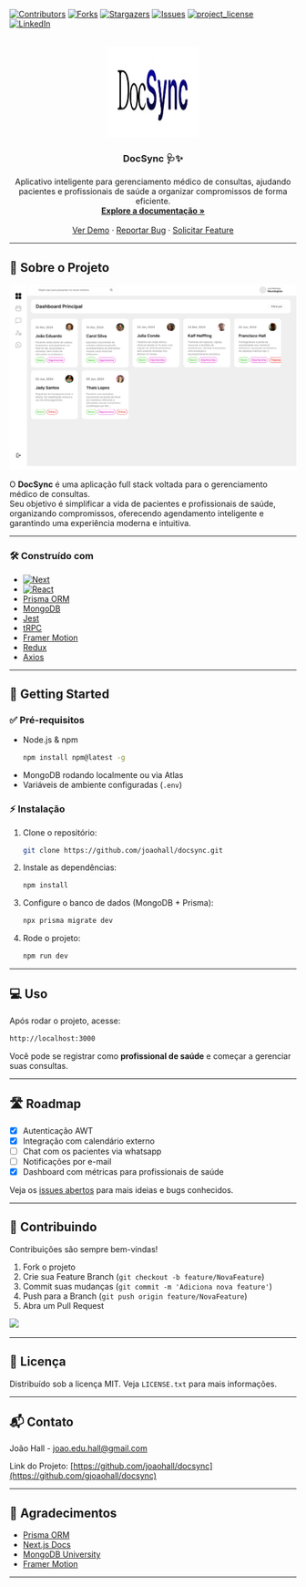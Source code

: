<!-- PROJECT SHIELDS -->
[![Contributors][contributors-shield]][contributors-url]
[![Forks][forks-shield]][forks-url]
[![Stargazers][stars-shield]][stars-url]
[![Issues][issues-shield]][issues-url]
[![project_license][license-shield]][license-url]
[![LinkedIn][linkedin-shield]][linkedin-url]

<!-- PROJECT LOGO -->
<br />
<div align="center">
  <a href="https://github.com/joaohall/docsync">
    <img src="images/logo.jpeg" alt="Logo" width="160" height="160">
  </a>

<h3 align="center">DocSync 🩺✨</h3>

  <p align="center">
    Aplicativo inteligente para gerenciamento médico de consultas, ajudando pacientes e profissionais de saúde a organizar compromissos de forma eficiente.
    <br />
    <a href="https://github.com/joaohall/docsync"><strong>Explore a documentação »</strong></a>
    <br />
    <br />
    <a href="https://github.com/joaohall/docsync">Ver Demo</a>
    &middot;
    <a href="https://github.com/joaohall/docsync/issues/new?labels=bug&template=bug-report---.md">Reportar Bug</a>
    &middot;
    <a href="https://github.com/joaohall/docsync/issues/new?labels=enhancement&template=feature-request---.md">Solicitar Feature</a>
  </p>
</div>

---

## 📖 Sobre o Projeto

[![Product Name Screen Shot][product-screenshot]](https://example.com)

O **DocSync** é uma aplicação full stack voltada para o gerenciamento médico de consultas.  
Seu objetivo é simplificar a vida de pacientes e profissionais de saúde, organizando compromissos, oferecendo agendamento inteligente e garantindo uma experiência moderna e intuitiva.

---

### 🛠️ Construído com

* [![Next][Next.js]][Next-url]
* [![React][React.js]][React-url]
* [Prisma ORM](https://www.prisma.io/)
* [MongoDB](https://www.mongodb.com/)
* [Jest](https://jestjs.io/)
* [tRPC](https://trpc.io/)
* [Framer Motion](https://www.framer.com/motion/)
* [Redux](https://redux.js.org/)
* [Axios](https://axios-http.com/)

---

## 🚀 Getting Started

### ✅ Pré-requisitos

* Node.js & npm
  ```sh
  npm install npm@latest -g
  ```
* MongoDB rodando localmente ou via Atlas  
* Variáveis de ambiente configuradas (`.env`)

### ⚡ Instalação

1. Clone o repositório:
   ```sh
   git clone https://github.com/joaohall/docsync.git
   ```
2. Instale as dependências:
   ```sh
   npm install
   ```
3. Configure o banco de dados (MongoDB + Prisma):
   ```sh
   npx prisma migrate dev
   ```
4. Rode o projeto:
   ```sh
   npm run dev
   ```

---

## 💻 Uso

Após rodar o projeto, acesse:

```sh
http://localhost:3000
```

Você pode se registrar como  **profissional de saúde** e começar a gerenciar suas consultas.

---

## 🛣️ Roadmap

- [X] Autenticação AWT
- [X] Integração com calendário externo
- [ ] Chat com os pacientes via whatsapp
- [ ] Notificações por e-mail
- [X] Dashboard com métricas para profissionais de saúde

Veja os [issues abertos](https://github.com/joaohall/docsync/issues) para mais ideias e bugs conhecidos.

---

## 🤝 Contribuindo

Contribuições são sempre bem-vindas!  

1. Fork o projeto
2. Crie sua Feature Branch (`git checkout -b feature/NovaFeature`)
3. Commit suas mudanças (`git commit -m 'Adiciona nova feature'`)
4. Push para a Branch (`git push origin feature/NovaFeature`)
5. Abra um Pull Request

<a href="https://github.com/joaohall/docsync/graphs/contributors">
  <img src="https://contrib.rocks/image?repo=joaohall/docsync" />
</a>

---

## 📜 Licença

Distribuído sob a licença MIT. Veja `LICENSE.txt` para mais informações.

---

## 📬 Contato

João Hall - joao.edu.hall@gmail.com  

Link do Projeto: [https://github.com/joaohall/docsync](https://github.com/gjoaohall/docsync)

---

## 🙌 Agradecimentos

* [Prisma ORM](https://www.prisma.io/)
* [Next.js Docs](https://nextjs.org/docs)
* [MongoDB University](https://learn.mongodb.com/)
* [Framer Motion](https://www.framer.com/motion/)

---

<!-- MARKDOWN LINKS & IMAGES -->
[contributors-shield]: https://img.shields.io/github/contributors/joaohall/docsync.svg?style=for-the-badge
[contributors-url]: https://github.com/joaohall/docsync/graphs/contributors
[forks-shield]: https://img.shields.io/github/forks/joaohall/docsync.svg?style=for-the-badge
[forks-url]: https://github.com/joaohall/docsync/network/members
[stars-shield]: https://img.shields.io/github/stars/joaohall/docsync.svg?style=for-the-badge
[stars-url]: https://github.com/joaohall/docsync/stargazers
[issues-shield]: https://img.shields.io/github/issues/joaohall/docsync.svg?style=for-the-badge
[issues-url]: https://github.com/joaohall/docsync/issues
[license-shield]: https://img.shields.io/github/license/joaohall/docsync.svg?style=for-the-badge
[license-url]: https://github.com/joaohall/docsync/blob/master/LICENSE.txt
[linkedin-shield]: https://img.shields.io/badge/-LinkedIn-black.svg?style=for-the-badge&logo=linkedin&colorB=555
[linkedin-url]: https://linkedin.com/in/linkedin_username
[product-screenshot]: images/preview.png
[Next.js]: https://img.shields.io/badge/next.js-000000?style=for-the-badge&logo=nextdotjs&logoColor=white
[Next-url]: https://nextjs.org/
[React.js]: https://img.shields.io/badge/React-20232A?style=for-the-badge&logo=react&logoColor=61DAFB
[React-url]: https://reactjs.org/
